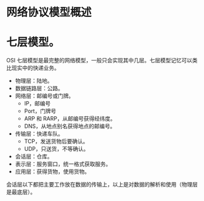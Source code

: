 网络协议模型概述
=================

# 七层模型。

OSI 七层模型是最完整的网络模型，一般只会实现其中几层。七层模型记忆可以类比现实中的快递业务。

* 物理层：陆地。
* 数据链路层：公路。
* 网络层：邮编号或门牌。
	- IP，邮编号
	- Port，门牌号
	- ARP 和 RARP，从邮编号获得经纬度。
	- DNS，从地点别名获得地点的邮编号。
* 传输层：快递车队。
	- TCP，发送货物后要确认。
	- UDP，只送货，不等确认。
* 会话层：仓库。
* 表示层：服务窗口，统一格式获取服务。
* 应用层：获得货物，使用货物。

会话层以下都把主要工作放在数据的传输上，以上是对数据的解析和使用（物理层是最底层）。

